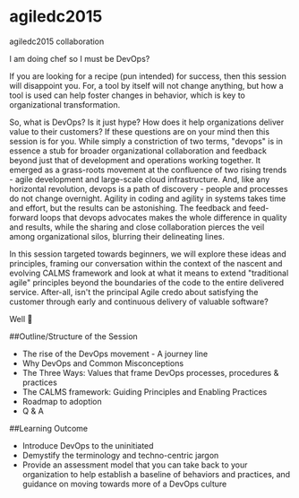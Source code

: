 # agiledc2015 
agiledc2015 collaboration

I am doing chef so I must be DevOps?

If you are looking for a recipe (pun intended) for success, then this session will disappoint you.  For, a tool by itself will not change anything, but how a tool is used can help foster changes in behavior, which is key to organizational transformation.  

 So, what is DevOps? Is it just hype? How does it help organizations deliver value to their customers? If these questions are on your mind then this session is for you. While simply a constriction of two terms, "devops" is in essence a stub for broader organizational collaboration and feedback beyond just that of development and operations working together.  It emerged as a grass-roots movement at the confluence of two rising trends - agile development and large-scale cloud infrastructure.  And, like any horizontal revolution, devops is a path of discovery - people and processes do not change overnight.  Agility in coding and agility in systems takes time and effort, but the results can be astonishing.  The feedback and feed-forward loops that devops advocates makes the whole difference in quality and results, while the sharing and close collaboration pierces the veil among organizational silos, blurring their delineating lines. 

 In this session targeted towards beginners, we will explore these ideas and principles, framing our conversation within the context of the nascent and evolving CALMS framework and look at what it means to extend  "traditional agile" principles beyond the boundaries of the code to the entire delivered service.  After-all, isn't the principal Agile credo about satisfying the customer through early and continuous delivery of valuable software?

Well :hankey:

##Outline/Structure of the Session
- The rise of the DevOps movement - A journey line
- Why DevOps and Common Misconceptions
- The Three Ways: Values that frame DevOps processes, procedures & practices
- The CALMS framework: Guiding Principles and Enabling Practices
- Roadmap to adoption
- Q & A

##Learning Outcome
- Introduce DevOps to the uninitiated
- Demystify the terminology and techno-centric jargon
- Provide an assessment model that you can take back to your organization to help establish a baseline of behaviors and practices, and guidance on moving towards more of a DevOps culture

